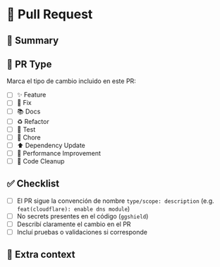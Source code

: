# 🚀 Pull Request

## 📌 Summary

<!-- change description -->

## 🔖 PR Type

Marca el tipo de cambio incluido en este PR:

- [ ] ✨ Feature
- [ ] 🐛 Fix
- [ ] 📚 Docs
- [ ] ♻️ Refactor
- [ ] 🧪 Test
- [ ] 🔧 Chore
- [ ] ⬆️ Dependency Update
- [ ] 🚀 Performance Improvement
- [ ] 🧹 Code Cleanup

## ✅ Checklist

- [ ] El PR sigue la convención de nombre `type/scope: description` (e.g. `feat(cloudflare): enable dns module`)
- [ ] No secrets presentes en el código (`ggshield`)
- [ ] Describí claramente el cambio en el PR
- [ ] Incluí pruebas o validaciones si corresponde

## 🧠 Extra context

<!-- additional info like screenshots, links or references. -->
